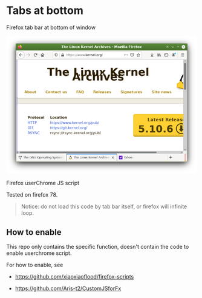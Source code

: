 # Tabs at bottom

Firefox tab bar at bottom of window

![screenshot](Screenshot.png)

Firefox userChrome JS script

Tested on firefox 78.

> Notice: do not load this code by tab bar itself, or firefox will infinite loop.

## How to enable

This repo only contains the specific function, doesn't contain the code to enable userchrome script.

For how to enable, see

- https://github.com/xiaoxiaoflood/firefox-scripts

- https://github.com/Aris-t2/CustomJSforFx
